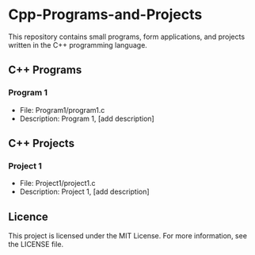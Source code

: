 # Cpp-Programs-and-Projects
This repository contains small programs, form applications, and projects written in the C++ programming language.

## C++ Programs

### Program 1

- File: Program1/program1.c
- Description: Program 1, [add description]

## C++ Projects

### Project 1

- File: Project1/project1.c
- Description: Project 1, [add description]

## Licence

This project is licensed under the MIT License. For more information, see the LICENSE file.

